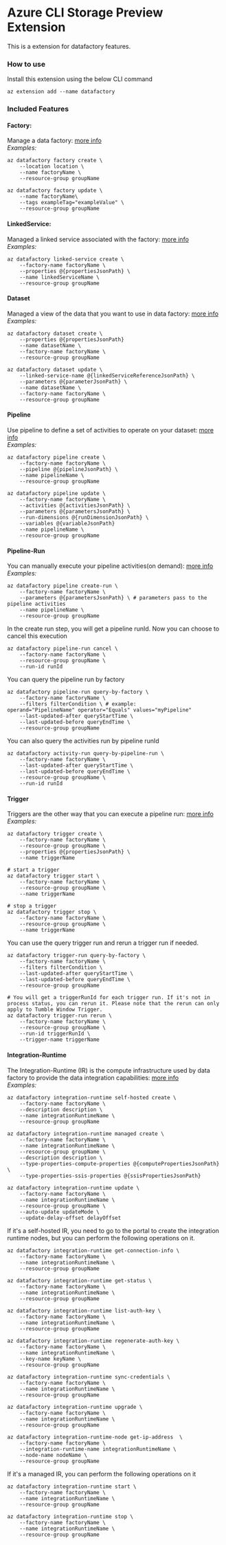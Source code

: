 # Azure CLI Storage Preview Extension #
This is a extension for datafactory features.

### How to use ###
Install this extension using the below CLI command
```
az extension add --name datafactory
```

### Included Features
#### Factory:
Manage a data factory: [more info](https://docs.microsoft.com/en-us/azure/data-factory/introduction)  
*Examples:*
```
az datafactory factory create \
    --location location \
    --name factoryName \
    --resource-group groupName

az datafactory factory update \
    --name factoryName\
    --tags exampleTag="exampleValue" \
    --resource-group groupName
```

#### LinkedService:
Managed a linked service associated with the factory: [more info](https://docs.microsoft.com/en-us/azure/data-factory/concepts-linked-services)  
*Examples:*  
```
az datafactory linked-service create \
    --factory-name factoryName \
    --properties @{propertiesJsonPath} \
    --name linkedServiceName \
    --resource-group groupName
```

#### Dataset
Managed a view of the data that you want to use in data factory: [more info](https://docs.microsoft.com/en-us/azure/data-factory/concepts-datasets-linked-services)  
*Examples:*  
```
az datafactory dataset create \
    --properties @{propertiesJsonPath}
    --name datasetName \
    --factory-name factoryName \
    --resource-group groupName

az datafactory dataset update \
    --linked-service-name @{linkedServiceReferenceJsonPath} \
    --parameters @{parameterJsonPath} \
    --name datasetName \
    --factory-name factoryName \
    --resource-group groupName
```

#### Pipeline
Use pipeline to define a set of activities to operate on your dataset: [more info](https://docs.microsoft.com/en-us/azure/data-factory/concepts-pipelines-activities)  
*Examples:*  
```
az datafactory pipeline create \
    --factory-name factoryName \
    --pipeline @{pipelineJsonPath} \
    --name pipelineName \
    --resource-group groupName

az datafactory pipeline update \
    --factory-name factoryName \
    --activities @{activitiesJsonPath} \
    --parameters @{parametersJsonPath} \
    --run-dimensions @{runDimensionJsonPath} \
    --variables @{variableJsonPath}
    --name pipelineName \
    --resource-group groupName
```

#### Pipeline-Run
You can manually execute your pipeline activities(on demand): [more info](https://docs.microsoft.com/en-us/azure/data-factory/concepts-pipeline-execution-triggers#manual-execution-on-demand)  
*Examples:*  
```
az datafactory pipeline create-run \
    --factory-name factoryName \
    --parameters @{parametersJsonPath} \ # parameters pass to the pipeline activities
    --name pipelineName \
    --resource-group groupName
```
In the create run step, you will get a pipeline runId. Now you can choose to cancel this execution  
```
az datafactory pipeline-run cancel \
    --factory-name factoryName \
    --resource-group groupName \
    --run-id runId
```
You can query the pipeline run by factory 
```
az datafactory pipeline-run query-by-factory \
    --factory-name factoryName \
    --filters filterCondition \ # example: 
operand="PipelineName" operator="Equals" values="myPipeline" 
    --last-updated-after queryStartTime \
    --last-updated-before queryEndTime \
    --resource-group groupName
```
You can also query the activities run by pipeline runId
```
az datafactory activity-run query-by-pipeline-run \
    --factory-name factoryName \
    --last-updated-after queryStartTime \
    --last-updated-before queryEndTime \
    --resource-group groupName \
    --run-id runId
```

#### Trigger
Triggers are the other way that you can execute a pipeline run: [more info](https://docs.microsoft.com/en-us/azure/data-factory/concepts-pipeline-execution-triggers#trigger-execution)  
*Examples:*  
```
az datafactory trigger create \
    --factory-name factoryName \
    --resource-group groupName \
    --properties @{propertiesJsonPath} \
    --name triggerName

# start a trigger
az datafactory trigger start \
    --factory-name factoryName \
    --resource-group groupName \
    --name triggerName

# stop a trigger
az datafactory trigger stop \
    --factory-name factoryName \
    --resource-group groupName \
    --name triggerName
```

You can use the query trigger run and rerun a trigger run if needed.  
```
az datafactory trigger-run query-by-factory \
    --factory-name factoryName \
    --filters filterCondition \
    --last-updated-after queryStartTime \
    --last-updated-before queryEndTime \
    --resource-group groupName

# You will get a triggerRunId for each trigger run. If it's not in process status, you can rerun it. Please note that the rerun can only apply to Tumble Window Trigger.
az datafactory trigger-run rerun \
    --factory-name factoryName \
    --resource-group groupName \
    --run-id triggerRunId \
    --trigger-name triggerName
```

#### Integration-Runtime
The Integration-Runtime (IR) is the compute infrastructure used by data factory to provide the data integration capabilities: [more info](https://docs.microsoft.com/en-us/azure/data-factory/concepts-integration-runtime)  
*Examples:*  
```
az datafactory integration-runtime self-hosted create \
    --factory-name factoryName \
    --description description \
    --name integrationRuntimeName \
    --resource-group groupName

az datafactory integration-runtime managed create \
    --factory-name factoryName \
    --name integrationRuntimeName \
    --resource-group groupName \
    --description description \
    --type-properties-compute-properties @{computePropertiesJsonPath} \
    --type-properties-ssis-properties @{ssisPropertiesJsonPath} 

az datafactory integration-runtime update \
    --factory-name factoryName \
    --name integrationRuntimeName \
    --resource-group groupName \
    --auto-update updateMode \
    --update-delay-offset delayOffset
```
If it's a self-hosted IR, you need to go to the portal to create the integration runtime nodes, but you can perform the following operations on it.  
```
az datafactory integration-runtime get-connection-info \
    --factory-name factoryName \
    --name integrationRuntimeName \
    --resource-group groupName

az datafactory integration-runtime get-status \
    --factory-name factoryName \
    --name integrationRuntimeName \
    --resource-group groupName

az datafactory integration-runtime list-auth-key \
    --factory-name factoryName \
    --name integrationRuntimeName \
    --resource-group groupName

az datafactory integration-runtime regenerate-auth-key \
    --factory-name factoryName \
    --name integrationRuntimeName \
    --key-name keyName \
    --resource-group groupName

az datafactory integration-runtime sync-credentials \
    --factory-name factoryName \
    --name integrationRuntimeName \
    --resource-group groupName

az datafactory integration-runtime upgrade \
    --factory-name factoryName \
    --name integrationRuntimeName \
    --resource-group groupName

az datafactory integration-runtime-node get-ip-address  \
    --factory-name factoryName \
    --integration-runtime-name integrationRuntimeName \
    --node-name nodeName \
    --resource-group groupName
```
If it's a managed IR, you can perform the following operations on it
```
az datafactory integration-runtime start \
    --factory-name factoryName \
    --name integrationRuntimeName \
    --resource-group groupName

az datafactory integration-runtime stop \
    --factory-name factoryName \
    --name integrationRuntimeName \
    --resource-group groupName
```